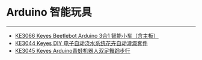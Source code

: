 # Arduino 智能玩具
---

* [KE3066 Keyes Beetlebot Arduino 3合1 智能小车（含主板）](https://www.keyesrobot.cn/projects/KE3066/en/latest/)
* [KE3044 Keyes DIY 电子自动浇水系统花卉自动灌溉套件](https://www.keyesrobot.cn/projects/KE3044/en/latest/)
* [KE3045 Keyes Arduino青蛙机器人双足舞蹈步行](https://www.keyesrobot.cn/projects/KE3045/en/latest/)













